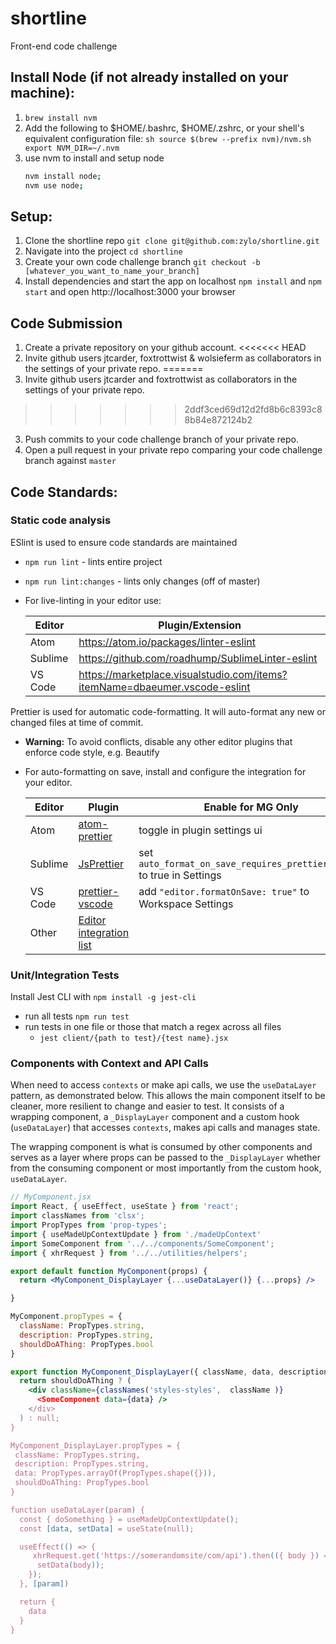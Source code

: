 # shortline

Front-end code challenge

## Install Node (if not already installed on your machine):

1.  `brew install nvm`
2.  Add the following to $HOME/.bashrc, $HOME/.zshrc, or your shell's
    equivalent configuration file:
    `sh source $(brew --prefix nvm)/nvm.sh export NVM_DIR=~/.nvm`
3.  use nvm to install and setup node
    ```sh
    nvm install node;
    nvm use node;
    ```

## Setup:

1.  Clone the shortline repo `git clone git@github.com:zylo/shortline.git`
2.  Navigate into the project `cd shortline`
3.  Create your own code challenge branch `git checkout -b [whatever_you_want_to_name_your_branch]`
4.  Install dependencies and start the app on localhost `npm install` and `npm start` and open http://localhost:3000 your browser

## Code Submission

1.  Create a private repository on your github account.
<<<<<<< HEAD
2.  Invite github users jtcarder, foxtrottwist & wolsieferm as collaborators in the settings of your private repo.
=======
2.  Invite github users jtcarder and foxtrottwist as collaborators in the settings of your private repo.
>>>>>>> 2ddf3ced69d12d2fd8b6c8393c88b84e872124b2
3.  Push commits to your code challenge branch of your private repo.
4.  Open a pull request in your private repo comparing your code challenge branch against `master`

## Code Standards:

### Static code analysis

ESlint is used to ensure code standards are maintained

- `npm run lint` - lints entire project
- `npm run lint:changes` - lints only changes (off of master)
- For live-linting in your editor use:

  | Editor  | Plugin/Extension                                                           |
  | ------- | -------------------------------------------------------------------------- |
  | Atom    | https://atom.io/packages/linter-eslint                                     |
  | Sublime | https://github.com/roadhump/SublimeLinter-eslint                           |
  | VS Code | https://marketplace.visualstudio.com/items?itemName=dbaeumer.vscode-eslint |

Prettier is used for automatic code-formatting. It will auto-format any new or changed files at time of commit.

- **Warning:** To avoid conflicts, disable any other editor plugins that enforce code style, e.g. Beautify
- For auto-formatting on save, install and configure the integration for your editor.

  | Editor  | Plugin                                                                                        | Enable for MG Only                                                     |
  | ------- | --------------------------------------------------------------------------------------------- | ---------------------------------------------------------------------- |
  | Atom    | [atom-prettier](https://atom.io/packages/prettier-atom)                                       | toggle in plugin settings ui                                           |
  | Sublime | [JsPrettier](https://packagecontrol.io/packages/JsPrettier)                                   | set `auto_format_on_save_requires_prettier_config` to true in Settings |
  | VS Code | [prettier-vscode](https://marketplace.visualstudio.com/items?itemName=esbenp.prettier-vscode) | add `"editor.formatOnSave: true"` to Workspace Settings                |
  | Other   | [Editor integration list](https://prettier.io/docs/en/editors.html)                           |                                                                        |

### Unit/Integration Tests

Install Jest CLI with `npm install -g jest-cli`

- run all tests `npm run test`
- run tests in one file or those that match a regex across all files
  - `jest client/{path to test}/{test name}.jsx`

### Components with Context and API Calls

When need to access `contexts` or make api calls, we use the `useDataLayer` pattern, as demonstrated below. This allows the main component itself to be cleaner, more resilient to change and easier to test. It consists of a wrapping component, a `_DisplayLayer` component and a custom hook (`useDataLayer`) that accesses `contexts`, makes api calls and manages state.

The wrapping component is what is consumed by other components and serves as a layer where props can be passed to the `_DisplayLayer` whether from the consuming component or most importantly from the custom hook, `useDataLayer`.

```jsx
// MyComponent.jsx
import React, { useEffect, useState } from 'react';
import classNames from 'clsx';
import PropTypes from 'prop-types';
import { useMadeUpContextUpdate } from './madeUpContext'
import SomeComponent from '../../components/SomeComponent';
import { xhrRequest } from '../../utilities/helpers';

export default function MyComponent(props) {
  return <MyComponent_DisplayLayer {...useDataLayer()} {...props} />

}

MyComponent.propTypes = {
  className: PropTypes.string,
  description: PropTypes.string,
  shouldDoAThing: PropTypes.bool
}

export function MyComponent_DisplayLayer({ className, data, description } ) {
  return shouldDoAThing ? (
    <div className={classNames('styles-styles',  className )}
      <SomeComponent data={data} />
    </div>
  ) : null;
}

MyComponent_DisplayLayer.propTypes = {
 className: PropTypes.string,
 description: PropTypes.string,
 data: PropTypes.arrayOf(PropTypes.shape({})),
 shouldDoAThing: PropTypes.bool
}

function useDataLayer(param) {
  const { doSomething } = useMadeUpContextUpdate();
  const [data, setData] = useState(null);

  useEffect(() => {
     xhrRequest.get('https://somerandomsite/com/api').then(({ body }) => {
      setData(body));
    });
  }, [param])

  return {
    data
  }
}
```

